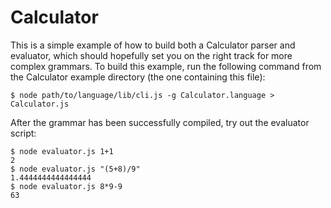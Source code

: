 Calculator
===========

This is a simple example of how to build both a Calculator parser and evaluator, which should hopefully set you on the right track for more complex grammars. To build this example, run the following command from the Calculator example directory (the one containing this file):

    $ node path/to/language/lib/cli.js -g Calculator.language > Calculator.js

After the grammar has been successfully compiled, try out the evaluator script:

    $ node evaluator.js 1+1
    2
    $ node evaluator.js "(5+8)/9"
    1.4444444444444444
    $ node evaluator.js 8*9-9
    63
